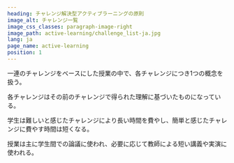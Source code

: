 ```yaml
---
heading: チャレンジ解決型アクティブラーニングの原則
image_alt: チャレンジ一覧
image_css_classes: paragraph-image-right
image_path: active-learning/challenge_list-ja.jpg
lang: ja
page_name: active-learning
position: 1
---
```


一連のチャレンジをベースにした授業の中で、各チャレンジにつき1つの概念を扱う。

各チャレンジはその前のチャレンジで得られた理解に基づいたものになっている。

学生は難しいと感じたチャレンジにより長い時間を費やし、簡単と感じたチャレンジに費やす時間は短くなる。

授業は主に学生間での論議に使われ、必要に応じて教師による短い講義や実演に使われる。
